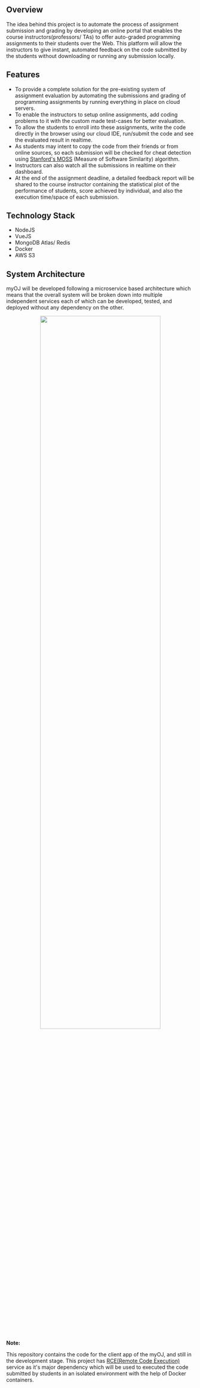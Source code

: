 ## Overview

The idea behind this project is to automate the process of assignment submission and grading by developing an online portal that enables the course instructors(professors/ TAs) to offer auto-graded programming
assignments to their students over the Web. This platform will allow the instructors to give instant, automated feedback on the code submitted by the students without downloading or running any submission locally.

## Features

 - To provide a complete solution for the pre-existing system of assignment evaluation by automating the submissions and grading of programming assignments by running everything in place on cloud servers.
 - To enable the instructors to setup online assignments, add coding problems to it with the custom made test-cases for better evaluation.
 - To allow the students to enroll into these assignments, write the code directly in the browser using our cloud IDE, run/submit the code and see the evaluated result in realtime.
 - As students may intent to copy the code from their friends or from online sources, so each submission will be checked for cheat detection using [Stanford's MOSS](http://theory.stanford.edu/~aiken/moss/) (Measure of Software Similarity) algorithm.
 - Instructors can also watch all the submissions in realtime on their dashboard.
 - At the end of the assignment deadline, a detailed feedback report will be shared to the course instructor containing the statistical plot of the performance of students, score achieved by individual, and also the execution time/space of each submission.

## Technology Stack
- NodeJS
- VueJS
- MongoDB Atlas/ Redis
- Docker
- AWS S3

## System Architecture
myOJ will be developed following a microservice based architecture which means that the overall system will be broken down into multiple independent services each of which can be developed, tested, and deployed without any dependency on the other.

<p align="center"> 
<img src="https://i.imgur.com/MWrhP1W.png" style="width: 80%; height: 70%">
</p>

**Note:**

This repository contains the code for the client app of the myOJ, and still in the development stage. This project has [RCE(Remote Code Execution)](https://github.com/sastava007/ROC-Pipeline) service as it's major dependency which will be used to executed the code submitted by students in an isolated environment with the help of Docker containers.
